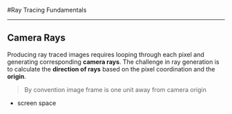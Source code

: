 #Ray Tracing Fundamentals

---
## Camera Rays
Producing ray traced images requires looping through each pixel and generating corresponding **camera rays**. The challenge in ray generation is to calculate the **direction of rays** based on the pixel coordination and the **origin**. 

> By convention image frame is one unit away from camera origin

- screen space

